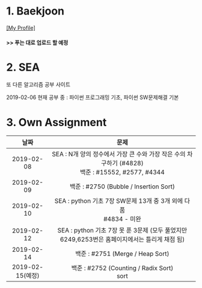 # 1. Baekjoon 

[[My Profile]](https://www.acmicpc.net/user/riim715)

#### >> 푸는 대로 업로드 할 예정


# 2. SEA

또 다른 알고리즘 공부 사이트 

2019-02-06 현재 공부 중 : 파이썬 프로그래밍 기초, 파이썬 SW문제해결 기본



# 3. Own Assignment

날짜 | 문제
:---:|:---:
2019-02-08 | SEA : N개 양의 정수에서 가장 큰 수와 가장 작은 수의 차 구하기 (#4828) <br> 백준 : #15552, #2577, #4344
2019-02-09 | 백준 : #2750 (Bubble / Insertion Sort)
2019-02-10 | SEA : python 기초 7장 SW문제 13개 중 3개 외에 다 품 <br> #4834 - 미완
2019-02-12 | SEA : python 기초 7장 못 푼 3문제 (모두 풀었지만 6249,6253번은 홈페이지에서는 틀리게 채점 됨)
2019-02-14 | 백준 : #2751 (Merge / Heap Sort)
2019-02-15(예정) | 백준 : #2752 (Counting / Radix Sort) <br> sort 
